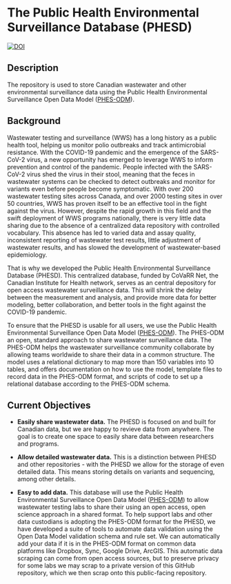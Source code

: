 # The Public Health Environmental Surveillance Database (PHESD)

[![DOI](https://zenodo.org/badge/410863559.svg)](https://zenodo.org/badge/latestdoi/410863559)

## Description

The repository is used to store Canadian wastewater and other environmental surveillance data using the Public Health Environmental Surveillance Open Data Model ([PHES-ODM](https://github.com/Big-Life-Lab/PHES-ODM)).

## Background

Wastewater testing and surveillance (WWS) has a long history as a public health tool, helping us monitor polio outbreaks and track antimicrobial resistance. With the COVID-19 pandemic and the emergence of the SARS-CoV-2 virus, a new opportunity has emerged to leverage WWS to inform prevention and control of the pandemic. People infected with the SARS-CoV-2 virus shed the virus in their stool, meaning that the feces in wastewater systems can be checked to detect outbreaks and monitor for variants even before people become symptomatic. With over 200 wastewater testing sites across Canada, and over 2000 testing sites in over 50 countries, WWS has proven itself to be an effective tool in the fight against the virus. However, despite the rapid growth in this field and the swift deployment of WWS programs nationally, there is very little data sharing due to the absence of a centralized data repository with controlled vocabulary. This absence has led to varied data and assay quality, inconsistent reporting of wastewater test results, little adjustment of wastewater results, and has slowed the development of wastewater-based epidemiology.

That is why we developed the Public Health Environmental Surveillance Database (PHESD). This centralized database, funded by CoVaRR Net, the Canadian Institute for Health network, serves as an central depository for open access wastewater surveillance data. This will shrink the delay between the measurement and analysis, and provide more data for better modeling, better collaboration, and better tools in the fight against the COVID-19 pandemic.

To ensure that the PHESD is usable for all users, we use the Public Health Environmental Surveillance Open Data Model ([PHES-ODM](https://github.com/Big-Life-Lab/PHES-ODM)). The PHES-ODM an open, standard approach to share wastewater surveillance data. The PHES-ODM helps the wastewater surveillance community collaborate by allowing teams worldwide to share their data in a common structure. The model uses a relational dictionary to map more than 150 variables into 10 tables, and offers documentation on how to use the model, template files to record data in the PHES-ODM format, and scripts of code to set up a relational database according to the PHES-ODM schema.

## Current Objectives

- **Easily share wastewater data.** The PHESD is focused on and built for Canadian data, but we are happy to revieve data from anywhere. The goal is to create one space to easily share data between researchers and programs.

- **Allow detailed wastewater data.** This is a distinction between PHESD and other repositories - with the PHESD we allow for the storage of even detailed data. This means storing details on variants and sequencing, among other details.

- **Easy to add data.** This database will use the Public Health Environmental Surveillance Open Data Model ([PHES-ODM](https://github.com/Big-Life-Lab/PHES-ODM)) to allow wastewater testing labs to share their using an open access, open science approach in a shared format. To help support labs and other data custodians is adopting the PHES-ODM format for the PHESD, we have developed a suite of tools to automate data validation using the Open Data Model validation schema and rule set. We can automatically add your data if it is in the PHES-ODM format on common data platforms like Dropbox, Sync, Google Drive, ArcGIS. This automatic data scraping can come from open access sources, but to preserve privacy for some labs we may scrap to a private version of this GitHub repository, which we then scrap onto this public-facing repository.

